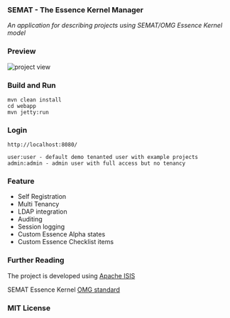 ### SEMAT - The Essence Kernel Manager

*An application for describing projects using SEMAT/OMG Essence Kernel model*

### Preview

![project view](https://1.bp.blogspot.com/-t1q9q2xaP6Q/WBmgyZ-7rnI/AAAAAAAAGn8/cKWm8rg-UysGxRQucrxvnnwOmcwxhgO1QCLcB/s1600/Screen%2BShot%2B2016-11-02%2Bat%2B08.05.16%2B1.png)

### Build and Run

    mvn clean install
    cd webapp
    mvn jetty:run

### Login
    http://localhost:8080/

    user:user - default demo tenanted user with example projects
    admin:admin - admin user with full access but no tenancy

### Feature
 - Self Registration
 - Multi Tenancy
 - LDAP integration
 - Auditing
 - Session logging
 - Custom Essence Alpha states
 - Custom Essence Checklist items

### Further Reading
The project is developed using [Apache ISIS](http://isis.apache.org/)

SEMAT Essence Kernel [OMG standard](http://www.omg.org/spec/Essence/1.1/)

### MIT License

